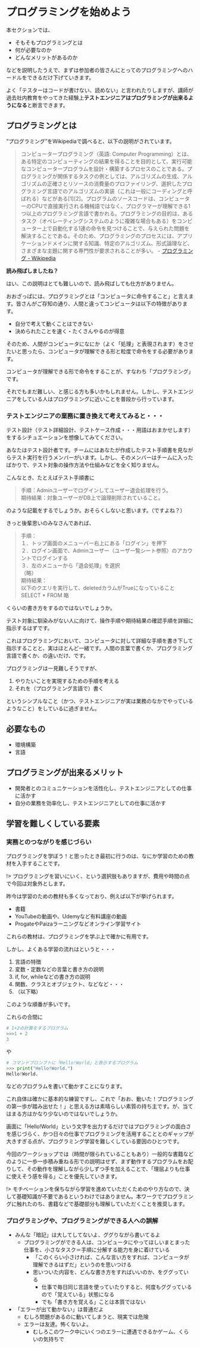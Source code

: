 # プログラミングを始めよう

本セクションでは、

- そもそもプログラミングとは
- 何が必要なのか
- どんなメリットがあるのか

などを説明したうえで、まずは参加者の皆さんにとってのプログラミングへのハードルをできるだけ下げていきます。

よく「テスターはコードが書けない、読めない」と言われたりしますが、講師が過去社内教育をやってきた経験上**テストエンジニアはプログラミングが出来るようになる**と断言できます。

## プログラミングとは

”プログラミング”をWikipediaで調べると、以下の説明がされています。

> コンピュータープログラミング（英語: Computer Programming）とは、ある特定のコンピューティングの結果を得ることを目的として、実行可能なコンピュータープログラムを設計・構築するプロセスのことである。プログラミングが関係するタスクの例としては、アルゴリズムの生成、アルゴリズムの正確さとリソースの消費量のプロファイリング、選択したプログラミング言語でのアルゴリズムの実装（これは一般にコーディングと呼ばれる）などがある[1][2]。プログラムのソースコードは、コンピューターのCPUで直接実行される機械語ではなく、プログラマーが理解できる1つ以上のプログラミング言語で書かれる。プログラミングの目的は、あるタスク（オペレーティングシステムのように複雑な場合もある）をコンピューター上で自動化する1連の命令を見つけることで、与えられた問題を解決することである。そのため、プログラミングのプロセスには、アプリケーションドメインに関する知識、特定のアルゴリズム、形式論理など、さまざまな主題に関する専門性が要求されることが多い。 - [プログラミング - Wikipedia](https://ja.wikipedia.org/wiki/%E3%83%97%E3%83%AD%E3%82%B0%E3%83%A9%E3%83%9F%E3%83%B3%E3%82%B0)

**読み飛ばしましたね？**

はい、この説明はとても難しいので、読み飛ばしても仕方がありません。

おおざっぱには、プログラミングとは「コンピュータに命令すること」と言えます。皆さんがご存知の通り、人間と違ってコンピュータは以下の特徴があります。

- 自分で考えて動くことはできない
- 決められたことを速く・たくさんやるのが得意

そのため、人間がコンピュータになにか（よく「処理」と表現されます）をさせたいと思ったら、コンピュータが理解できる形と粒度で命令をする必要があります。

コンピュータが理解できる形で命令をすることが、すなわち「プログラミング」です。

それでもまだ難しい、と感じる方も多いかもしれません。しかし、テストエンジニアをしている人はプログラミングに近いことを普段から行っています。

### テストエンジニアの業務に置き換えて考えてみると・・・

テスト設計（テスト詳細設計、テストケース作成・・・用語はおまかせします）をするシチュエーションを想像してみてください。

あなたはテスト設計者です。チームにはあなたが作成したテスト手順書を見ながらテスト実行を行うメンバーがいます。しかし、そのメンバーはチームに入ったばかりで、テスト対象の操作方法や仕組みなどを全く知りません。

こんなとき、たとえばテスト手順書に

> 手順：Adminユーザーでログインしてユーザー退会処理を行う。<br>
> 期待結果：対象ユーザーがDB上で論理削除されていること。

のような記載をするでしょうか。おそらくしないと思います。（ですよね？）

きっと後輩思いのみなさんであれば、

> 手順：<br>
> １．トップ画面のメニューバー右上にある「ログイン」を押下<br>
> ２．ログイン画面で、Adminユーザー（ユーザ一覧シート参照）のアカウントでログインする<br>
> ３．左のメニューから「退会処理」を選択<br>
> （略）<br>
> 期待結果：<br>
> 以下のクエリを実行して、deletedカラムがTrueになっていること<br>
> SELECT * FROM 略

くらいの書き方をするのではないでしょうか。

テスト対象に馴染みがない人に向けて、操作手順や期待結果の確認手順を詳細に指示するはずです。

これはプログラミングにおいて、コンピュータに対して詳細な手順を書き下して指示することと、実はほとんど一緒です。人間の言葉で書くか、プログラミング言語で書くか、の違いだけ、です。

プログラミングは一見難しそうですが、

1. やりたいことを実現するための手順を考える
2. それを（プログラミング言語で）書く

というシンプルなこと（かつ、テストエンジニアが実は業務のなかでやっているようなこと）をしているに過ぎません。


## 必要なもの

- 環境構築
- 言語

## プログラミングが出来るメリット

- 開発者とのコミュニケーションを活性化し、テストエンジニアとしての仕事に活かす
- 自分の業務を効率化し、テストエンジニアとしての仕事に活かす


## 学習を難しくしている要素

### 実務とのつながりを感じづらい

プログラミングを学ぼう！と思ったとき最初に行うのは、なにか学習のための教材を入手することです。

!> プログラミングを習いにいく、という選択肢もありますが、費用や時間の点で今回は対象外とします。

昨今は学習のための教材も多くなっており、例えば以下が挙げられます。

- 書籍
- YouTubeの動画や、Udemyなど有料講座の動画
- ProgateやPaizaラーニングなどオンライン学習サイト

これらの教材は、プログラミングを学ぶ上で確かに有用です。

しかし、よくある学習の流れはというと・・・

1. 言語の特徴
2. 変数・定数などの言葉と書き方の説明
3. if, for, whileなどの書き方の説明
4. 関数、クラスとオブジェクト、などなど・・・
5. （以下略）

このような順番が多いです。

これらの合間に

``` python
# 1+2の計算をするプログラム
>>>1 + 2
3
```

や

``` python
# コマンドプロンプトに「Hello!World」と表示するプログラム
>>> print("Hello!World.")
Hello!World.
```

などのプログラムを書いて動かすことになります。

これ自体は確かに基本的な練習ですし、これで「おお、動いた！プログラミングの第一歩が踏み出せた！」と思える方は素晴らしい素質の持ち主です。が、当てはまる方はかなり少ないのではないでしょうか。

画面に「Hello!World」という文字を出力するだけではプログラミングの面白さを感じづらく、かつ日々の仕事でプログラミングを活用することとのギャップが大きすぎる点が、プログラミング学習を難しくしている要因のひとつです。

今回のワークショップでは（時間が限られていることもあり）一般的な書籍などのように一歩一歩積み重ねる形での説明はせず、まず動作するプログラムをお配りして、その動作を理解しながら少しずつ手を加えることで、「理屈よりも仕事に使えそう感を得る」ことを優先していきます。

!> モチベーションを保ちながら学習を進めていただくためのやり方なので、決して基礎知識が不要であるというわけではありません。本ワークでプログラミングに触れたのち、書籍などで基礎部分も理解していただくことを推奨します。


### プログラミングや、プログラミングができる人への誤解

- みんな「暗記」は大してしてないよ、ググりながら書いてるよ
    - プログラミングができる人は、コンピュータにやってほしいまとまった仕事を、小さなタスク＝手順に分解する能力を身に着けている
        - 「このくらい小さければ、こんな言い方をすれば、コンピュータが理解できるはずだ」というのを思いつける
        - 思いついた内容を、どんな書き方をすればいいのか、をググっている
            - 仕事で毎日同じ言語を使っていたりすると、何度もググっているので「覚えている」状態になる
            - でも「書き方を覚える」ことは本質ではない
- 「エラーが出て動かない」は普通だよ
    - むしろ問題があるのに動いてしまうと、現実では危険
    - エラーは友達。怖くないよ。
        - むしろこのワーク中にいくつのエラーに遭遇できるかゲーム、くらいの気持ちで